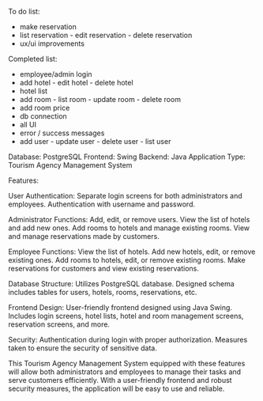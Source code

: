
To do list:
- make reservation
- list reservation - edit reservation - delete reservation
- ux/ui improvements

Completed list:
- employee/admin login
- add hotel - edit hotel - delete hotel
- hotel list
- add room - list room - update room - delete room
- add room price
- db connection
- all UI 
- error / success messages
- add user - update user - delete user - list user



Database: PostgreSQL
Frontend: Swing
Backend: Java
Application Type: Tourism Agency Management System

Features:

User Authentication:
Separate login screens for both administrators and employees.
Authentication with username and password.

Administrator Functions:
Add, edit, or remove users.
View the list of hotels and add new ones.
Add rooms to hotels and manage existing rooms.
View and manage reservations made by customers.

Employee Functions:
View the list of hotels.
Add new hotels, edit, or remove existing ones.
Add rooms to hotels, edit, or remove existing rooms.
Make reservations for customers and view existing reservations.

Database Structure:
Utilizes PostgreSQL database.
Designed schema includes tables for users, hotels, rooms, reservations, etc.

Frontend Design:
User-friendly frontend designed using Java Swing.
Includes login screens, hotel lists, hotel and room management screens, reservation screens, and more.

Security:
Authentication during login with proper authorization.
Measures taken to ensure the security of sensitive data.

This Tourism Agency Management System equipped with these features will allow both administrators and employees to manage their tasks and serve customers efficiently. With a user-friendly frontend and robust security measures, the application will be easy to use and reliable.


